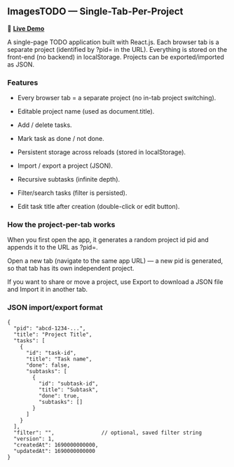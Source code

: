 

## ImagesTODO — Single-Tab-Per-Project

🚀 **[Live Demo](https://todo-seven-plum-85.vercel.app/)**

A single-page TODO application built with React.js.
Each browser tab is a separate project (identified by ?pid=<id> in the URL).
Everything is stored on the front-end (no backend) in localStorage. Projects can be exported/imported as JSON.

### Features

* Every browser tab = a separate project (no in-tab project switching).

* Editable project name (used as document.title).

* Add / delete tasks.

* Mark task as done / not done.

* Persistent storage across reloads (stored in localStorage).

* Import / export a project (JSON).

* Recursive subtasks (infinite depth).

* Filter/search tasks (filter is persisted).

* Edit task title after creation (double-click or edit button).

### How the project-per-tab works

When you first open the app, it generates a random project id pid and appends it to the URL as ?pid=<id>.

Open a new tab (navigate to the same app URL) — a new pid is generated, so that tab has its own independent project.

If you want to share or move a project, use Export to download a JSON file and Import it in another tab.


### JSON import/export format

```
{
  "pid": "abcd-1234-...",
  "title": "Project Title",
  "tasks": [
    {
      "id": "task-id",
      "title": "Task name",
      "done": false,
      "subtasks": [
        {
          "id": "subtask-id",
          "title": "Subtask",
          "done": true,
          "subtasks": []
        }
      ]
    }
  ],
  "filter": "",               // optional, saved filter string
  "version": 1,
  "createdAt": 1690000000000,
  "updatedAt": 1690000000000
}
```

